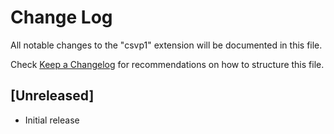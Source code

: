 # Change Log

All notable changes to the "csvp1" extension will be documented in this file.

Check [Keep a Changelog](http://keepachangelog.com/) for recommendations on how to structure this file.

## [Unreleased]

- Initial release